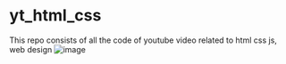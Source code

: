 # yt_html_css
This repo consists of all the code of youtube video related to html css js, web design 
![image](https://github.com/anand-yt/yt_html_css/assets/140969652/5cf9e94f-33a8-4e39-85b6-f6a438ea7306)

